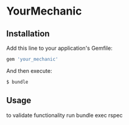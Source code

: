 # YourMechanic

## Installation

Add this line to your application's Gemfile:

```ruby
gem 'your_mechanic'
```

And then execute:

    $ bundle


## Usage
  to validate functionality run
  bundle exec rspec 
